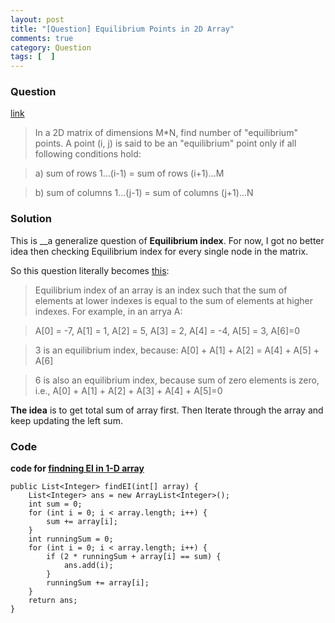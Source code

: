 ```yaml
---
layout: post
title: "[Question] Equilibrium Points in 2D Array"
comments: true
category: Question
tags: [  ]
---
```


### Question

[link](http://get-that-job-at-google.blogspot.sg/2013/01/twitter-programming-test.html)

> In a 2D matrix of dimensions M*N, find number of "equilibrium" points.  A point (i, j) is said to be an "equilibrium" point only if all following conditions hold:

> a) sum of rows 1...(i-1) =  sum of rows (i+1)...M

> b) sum of columns 1...(j-1)  = sum of columns (j+1)...N

### Solution

This is __a generalize question of __Equilibrium index__. For now, I got no better idea then checking Equilibrium index for every single node in the matrix. 

So this question literally becomes [this](http://www.geeksforgeeks.org/equilibrium-index-of-an-array/): 

> Equilibrium index of an array is an index such that the sum of elements at lower indexes is equal to the sum of elements at higher indexes. For example, in an arrya A:

> A[0] = -7, A[1] = 1, A[2] = 5, A[3] = 2, A[4] = -4, A[5] = 3, A[6]=0

> 3 is an equilibrium index, because:
A[0] + A[1] + A[2] = A[4] + A[5] + A[6]

> 6 is also an equilibrium index, because sum of zero elements is zero, i.e., A[0] + A[1] + A[2] + A[3] + A[4] + A[5]=0

__The idea__ is to get total sum of array first. Then Iterate through the array and keep updating the left sum. 

### Code

__code for [findning EI in 1-D array](http://rosettacode.org/wiki/Equilibrium_index#Java)__

	public List<Integer> findEI(int[] array) {
		List<Integer> ans = new ArrayList<Integer>();
		int sum = 0;
		for (int i = 0; i < array.length; i++) {
			sum += array[i];
		}
		int runningSum = 0;
		for (int i = 0; i < array.length; i++) {
			if (2 * runningSum + array[i] == sum) {
				ans.add(i);
			}
			runningSum += array[i];
		}
		return ans;
	}
